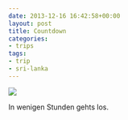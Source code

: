 ```yaml
---
date: 2013-12-16 16:42:58+00:00
layout: post
title: Countdown
categories:
- trips
tags:
- trip
- sri-lanka
---
```


[![](http://clemi.ag3r.at/wp-content/uploads/2013/12/wpid-Photo-16.12.2013-1736.jpg)](http://clemi.ag3r.at/wp-content/uploads/2013/12/wpid-Photo-16.12.2013-1736.jpg)





In wenigen Stunden gehts los.




